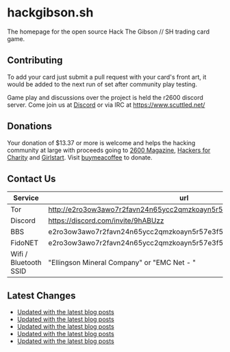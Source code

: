 # hackgibson.sh
The homepage for the open source Hack The Gibson // SH trading card game.


## Contributing

To add your card just submit a pull request with your card's front art, it would be added to the next run of set after community play testing.

Game play and discussions over the project is held the r2600 discord server. Come join us at [Discord](https://discord.com/invite/9hABUzz) or via IRC at https://www.scuttled.net/


## Donations

Your donation of $13.37 or more is welcome and helps the hacking community at large with proceeds going to [2600 Magazine](https://2600.com/), [Hackers for Charity](https://hackersforcharity.org) and [Girlstart](https://girlstart.org).  Visit [buymeacoffee](https://www.buymeacoffee.com/hackgibson.sh) to donate.


## Contact Us

Service | url
-|-
Tor | http://e2ro3ow3awo7r2favn24n65ycc2qmzkoayn5r57e3f56nvjwdcgg32ad.onion
Discord | https://discord.com/invite/9hABUzz
BBS | e2ro3ow3awo7r2favn24n65ycc2qmzkoayn5r57e3f56nvjwdcgg32ad.onion:23
FidoNET | e2ro3ow3awo7r2favn24n65ycc2qmzkoayn5r57e3f56nvjwdcgg32ad.onion:24554
Wifi / Bluetooth SSID | "Ellingson Mineral Company" or "EMC Net - <fidonet address>"

## Latest Changes
<!-- BLOG-POST-LIST:START -->
- [Updated with the latest blog posts](https://github.com/DFW2600/hackgibson.sh/commit/becd8d5b8135865cb9d4bf55038bed00f3310771)
- [Updated with the latest blog posts](https://github.com/DFW2600/hackgibson.sh/commit/4531aaac88d78b1f916ef282c72f358c1141c5e8)
- [Updated with the latest blog posts](https://github.com/DFW2600/hackgibson.sh/commit/dd4f379c43af511619c117a9819277117fd9045d)
- [Updated with the latest blog posts](https://github.com/DFW2600/hackgibson.sh/commit/8de40f8b63df30efd606a59f1e1a1393fdb8be0e)
- [Updated with the latest blog posts](https://github.com/DFW2600/hackgibson.sh/commit/2920fa506b39fd294f6fc99f8a188fd29cb4f63b)
<!-- BLOG-POST-LIST:END -->
